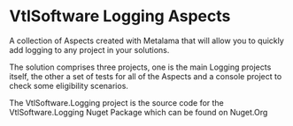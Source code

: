# VtlSoftware Logging Aspects

A collection of Aspects created with Metalama that will allow you to quickly add logging to any project in your solutions.

The solution comprises three projects, one is the main Logging projects itself, the other a set of tests for all of the Aspects and a console project to check some eligibility scenarios.

The VtlSoftware.Logging project is the source code for the VtlSoftware.Logging Nuget Package which can be found on Nuget.Org
